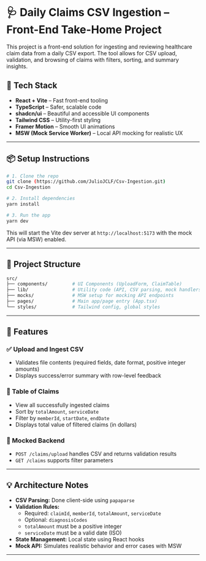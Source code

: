 # 🩺 Daily Claims CSV Ingestion – Front-End Take-Home Project

This project is a front-end solution for ingesting and reviewing healthcare claim data from a daily CSV export. The tool allows for CSV upload, validation, and browsing of claims with filters, sorting, and summary insights.

## 🚀 Tech Stack

- **React + Vite** – Fast front-end tooling
- **TypeScript** – Safer, scalable code
- **shadcn/ui** – Beautiful and accessible UI components
- **Tailwind CSS** – Utility-first styling
- **Framer Motion** – Smooth UI animations
- **MSW (Mock Service Worker)** – Local API mocking for realistic UX

---

## 📦 Setup Instructions

```bash
# 1. Clone the repo
git clone (https://github.com/JulioJCLF/Csv-Ingestion.git)
cd Csv-Ingestion

# 2. Install dependencies
yarn install

# 3. Run the app
yarn dev
```

This will start the Vite dev server at `http://localhost:5173` with the mock API (via MSW) enabled.

---

## 📂 Project Structure

```bash
src/
├── components/         # UI Components (UploadForm, ClaimTable)
├── lib/                # Utility code (API, CSV parsing, mock handlers)
├── mocks/              # MSW setup for mocking API endpoints
├── pages/              # Main app/page entry (App.tsx)
└── styles/             # Tailwind config, global styles
```

---

## 📁 Features

### ✅ Upload and Ingest CSV
- Validates file contents (required fields, date format, positive integer amounts)
- Displays success/error summary with row-level feedback

### 🧾 Table of Claims
- View all successfully ingested claims
- Sort by `totalAmount`, `serviceDate`
- Filter by `memberId`, `startDate`, `endDate`
- Displays total value of filtered claims (in dollars)

### 🧪 Mocked Backend
- `POST /claims/upload` handles CSV and returns validation results
- `GET /claims` supports filter parameters

---

## 💡 Architecture Notes

- **CSV Parsing:** Done client-side using `papaparse`
- **Validation Rules:**
  - Required: `claimId`, `memberId`, `totalAmount`, `serviceDate`
  - Optional: `diagnosisCodes`
  - `totalAmount` must be a positive integer
  - `serviceDate` must be a valid date (ISO)
- **State Management:** Local state using React hooks
- **Mock API:** Simulates realistic behavior and error cases with MSW

---

